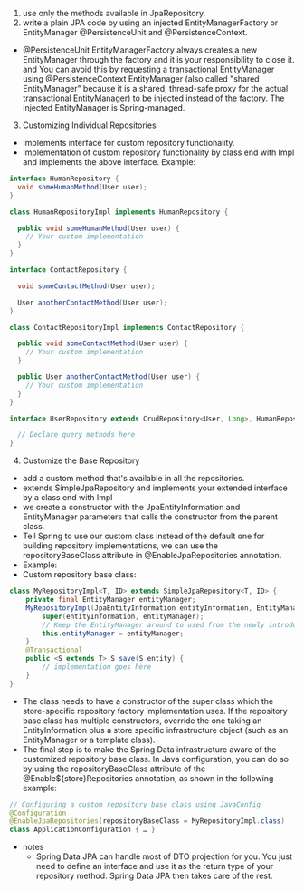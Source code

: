 1. use only the methods available in JpaRepository.
2. write a plain JPA code by using an injected EntityManagerFactory or EntityManager @PersistenceUnit and @PersistenceContext.
- @PersistenceUnit EntityManagerFactory always creates a new EntityManager through the factory and it is your responsibility to close it. and 
You can avoid this by requesting a transactional EntityManager using @PersistenceContext EntityManager
(also called "shared EntityManager" because it is a shared, thread-safe proxy for the actual transactional EntityManager) to be injected instead of the factory.
The injected EntityManager is Spring-managed.
3. Customizing Individual Repositories
- Implements interface for custom repository functionality.
- Implementation of custom repository functionality by class end with Impl and implements the above interface.
Example:
```java
interface HumanRepository {
  void someHumanMethod(User user);
}

class HumanRepositoryImpl implements HumanRepository {

  public void someHumanMethod(User user) {
    // Your custom implementation
  }
}

interface ContactRepository {

  void someContactMethod(User user);

  User anotherContactMethod(User user);
}

class ContactRepositoryImpl implements ContactRepository {

  public void someContactMethod(User user) {
    // Your custom implementation
  }

  public User anotherContactMethod(User user) {
    // Your custom implementation
  }
}

interface UserRepository extends CrudRepository<User, Long>, HumanRepository, ContactRepository {

  // Declare query methods here
}
```
4. Customize the Base Repository
- add a custom method that's available in all the repositories. 
- extends SimpleJpaRepository and implements your extended interface by a class end with Impl 
- we create a constructor with the JpaEntityInformation and EntityManager parameters that calls the constructor from the parent class.
- Tell Spring to use our custom class instead of the default one for building repository implementations, we can use the repositoryBaseClass attribute in @EnableJpaRepositories annotation.
- Example:
- Custom repository base class:
```java
class MyRepositoryImpl<T, ID> extends SimpleJpaRepository<T, ID> {
    private final EntityManager entityManager;
    MyRepositoryImpl(JpaEntityInformation entityInformation, EntityManager entityManager) {
        super(entityInformation, entityManager);
        // Keep the EntityManager around to used from the newly introduced methods.
        this.entityManager = entityManager;
    }
    @Transactional
    public <S extends T> S save(S entity) {
        // implementation goes here
    }
}
```
- The class needs to have a constructor of the super class which the store-specific repository factory implementation uses. 
If the repository base class has multiple constructors, override the one taking an EntityInformation plus a store specific infrastructure object 
(such as an EntityManager or a template class).
- The final step is to make the Spring Data infrastructure aware of the customized repository base class. In Java configuration, you can do so by using 
the repositoryBaseClass attribute of the @Enable${store}Repositories annotation, as shown in the following example:
```java
// Configuring a custom repository base class using JavaConfig
@Configuration
@EnableJpaRepositories(repositoryBaseClass = MyRepositoryImpl.class)
class ApplicationConfiguration { … }
```

- notes
    - Spring Data JPA can handle most of DTO projection for you. You just need to define an interface and use it as the return type of your repository method. 
    Spring Data JPA then takes care of the rest.

